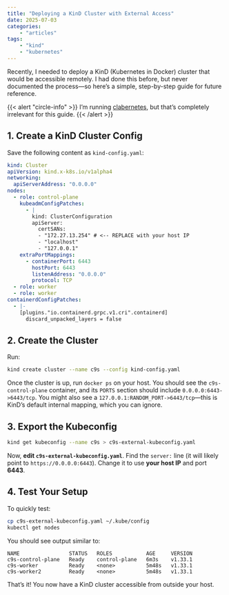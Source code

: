 ```yaml
---
title: "Deploying a KinD Cluster with External Access"
date: 2025-07-03
categories:
    - "articles"
tags:
    - "kind"
    - "kubernetes"
---
```


Recently, I needed to deploy a KinD (Kubernetes in Docker) cluster that would be accessible remotely. I had done this before, but never documented the process—so here’s a simple, step-by-step guide for future reference.

{{< alert "circle-info" >}}
 I’m running [clabernetes](https://containerlab.dev/manual/clabernetes/quickstart/), but that’s completely irrelevant for this guide.
{{< /alert >}}

## 1. Create a KinD Cluster Config

Save the following content as `kind-config.yaml`:

```yaml
kind: Cluster
apiVersion: kind.x-k8s.io/v1alpha4
networking:
  apiServerAddress: "0.0.0.0"
nodes:
  - role: control-plane
    kubeadmConfigPatches:
      - |
        kind: ClusterConfiguration
        apiServer:
          certSANs:
          - "172.27.13.254" # <-- REPLACE with your host IP
          - "localhost"
          - "127.0.0.1"
    extraPortMappings:
      - containerPort: 6443
        hostPort: 6443
        listenAddress: "0.0.0.0"
        protocol: TCP
  - role: worker
  - role: worker
containerdConfigPatches:
  - |-
    [plugins."io.containerd.grpc.v1.cri".containerd]
      discard_unpacked_layers = false
```

## 2. Create the Cluster

Run:

```bash
kind create cluster --name c9s --config kind-config.yaml
```

Once the cluster is up, run `docker ps` on your host. You should see the `c9s-control-plane` container, and its `PORTS` section should include `0.0.0.0:6443->6443/tcp`. You might also see a `127.0.0.1:RANDOM_PORT->6443/tcp`—this is KinD’s default internal mapping, which you can ignore.

## 3. Export the Kubeconfig

```bash
kind get kubeconfig --name c9s > c9s-external-kubeconfig.yaml
```

Now, **edit `c9s-external-kubeconfig.yaml`**. Find the `server:` line (it will likely point to `https://0.0.0.0:6443`). Change it to use **your host IP** and port **6443**.

## 4. Test Your Setup

To quickly test:

```bash
cp c9s-external-kubeconfig.yaml ~/.kube/config
kubectl get nodes
```

You should see output similar to:

```
NAME                STATUS   ROLES           AGE     VERSION
c9s-control-plane   Ready    control-plane   6m3s    v1.33.1
c9s-worker          Ready    <none>          5m48s   v1.33.1
c9s-worker2         Ready    <none>          5m48s   v1.33.1
```

That’s it! You now have a KinD cluster accessible from outside your host.

